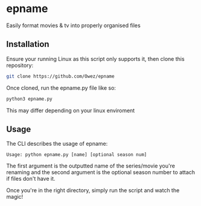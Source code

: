 # epname

Easily format movies & tv into properly organised files

## Installation

Ensure your running Linux as this script only supports it, then clone this repository:

```bash
git clone https://github.com/Owez/epname
```

Once cloned, run the epname.py file like so:

```bash
python3 epname.py
```

This may differ depending on your linux enviroment

## Usage

The CLI describes the usage of epname:

```none
Usage: python epname.py [name] [optional season num]
```

The first argument is the outputted name of the series/movie you're renaming and the second argument is the optional season number to attach if files don't have it. 

Once you're in the right directory, simply run the script and watch the magic!
